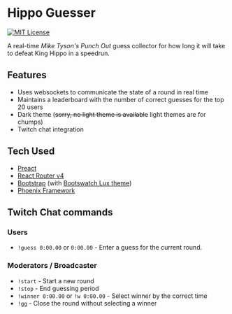 Hippo Guesser
===

[![MIT License](https://img.shields.io/packagist/l/doctrine/orm.svg)]()

A real-time *Mike Tyson's Punch Out* guess collector for how long it will take
to defeat King Hippo in a speedrun.

## Features
* Uses websockets to communicate the state of a round in real time
* Maintains a leaderboard with the number of correct guesses for the top 20 users
* Dark theme (~~sorry, no light theme is available~~ light themes are for chumps)
* Twitch chat integration

## Tech Used
* [Preact](https://preactjs.com/)
* [React Router v4](https://github.com/ReactTraining/react-router)
* [Bootstrap](https://getbootstrap.com) (with [Bootswatch Lux theme](https://bootswatch.com/lux/))
* [Phoenix Framework](https://phoenixframework.org)

## Twitch Chat commands

### Users
* `!guess 0:00.00` or `0:00.00` - Enter a guess for the current round.

### Moderators / Broadcaster
* `!start` - Start a new round
* `!stop` - End guessing period
* `!winner 0:00.00` or `!w 0:00.00` - Select winner by the correct time
* `!gg` - Close the round without selecting a winner
